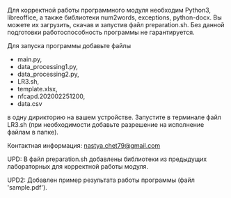 Для корректной работы программного модуля необходим Python3, libreoffice, а также библиотеки num2words, exceptions, python-docx.
Вы можете их загрузить, скачав и запустив файл preparation.sh. Без данной подготовки работоспособность программы не гарантируется.

Для запуска программы добавьте файлы

- main.py,
- data_processing1.py,
- data_processing2.py,
- LR3.sh,
- template.xlsx,
- nfcapd.202002251200,
- data.csv

в одну дирикторию на вашем устройстве.
Запустите в терминале файл LR3.sh (при необходимости добавьте разрешение на исполнение файлам в папке).

Контактная информация: nastya.chet79@gmail.com

UPD: В файл preparation.sh добавлены библиотеки из предыдущих лабораторных для корректной работы модуля.

UPD2: Добавлен пример результата работы программы (файл 'sample.pdf').
